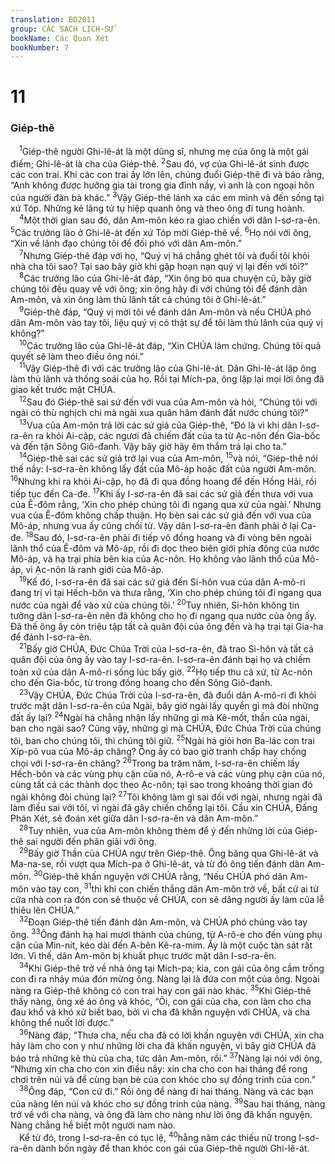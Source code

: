```yaml
---
translation: BD2011
group: CÁC SÁCH LỊCH-SỬ
bookName: Các Quan Xét 
bookNumber: 7
---
```


<div class="title"><h1>11</h1><h3>Giép-thê</h3></div>
<span class="verse cac_11_1"> <sup>1</sup>Giép-thê người Ghi-lê-át là một dũng sĩ, nhưng mẹ của ông là một gái điếm; Ghi-lê-át là cha của Giép-thê. </span>
<span class="verse cac_11_2"><sup>2</sup>Sau đó, vợ của Ghi-lê-át sinh được các con trai. Khi các con trai ấy lớn lên, chúng đuổi Giép-thê đi và bảo rằng, “Anh không được hưởng gia tài trong gia đình nầy, vì anh là con ngoại hôn của người đàn bà khác.” </span>
<span class="verse cac_11_3"><sup>3</sup>Vậy Giép-thê lánh xa các em mình và đến sống tại xứ Tóp. Những kẻ lãng tử tụ hiệp quanh ông và theo ông đi tung hoành.<br/></span>
<span class="verse cac_11_4"> <sup>4</sup>Một thời gian sau đó, dân Am-môn kéo ra giao chiến với dân I-sơ-ra-ên. </span>
<span class="verse cac_11_5"><sup>5</sup>Các trưởng lão ở Ghi-lê-át đến xứ Tóp mời Giép-thê về. </span>
<span class="verse cac_11_6"><sup>6</sup>Họ nói với ông, “Xin về lãnh đạo chúng tôi để đối phó với dân Am-môn.”<br/></span>
<span class="verse cac_11_7"> <sup>7</sup>Nhưng Giép-thê đáp với họ, “Quý vị há chẳng ghét tôi và đuổi tôi khỏi nhà cha tôi sao? Tại sao bây giờ khi gặp hoạn nạn quý vị lại đến với tôi?”<br/></span>
<span class="verse cac_11_8"> <sup>8</sup>Các trưởng lão của Ghi-lê-át đáp, “Xin ông bỏ qua chuyện cũ, bây giờ chúng tôi đều quay về với ông; xin ông hãy đi với chúng tôi để đánh dân Am-môn, và xin ông làm thủ lãnh tất cả chúng tôi ở Ghi-lê-át.”<br/></span>
<span class="verse cac_11_9"> <sup>9</sup>Giép-thê đáp, “Quý vị mời tôi về đánh dân Am-môn và nếu CHÚA phó dân Am-môn vào tay tôi, liệu quý vị có thật sự để tôi làm thủ lãnh của quý vị không?”<br/></span>
<span class="verse cac_11_10"> <sup>10</sup>Các trưởng lão của Ghi-lê-át đáp, “Xin CHÚA làm chứng. Chúng tôi quả quyết sẽ làm theo điều ông nói.”<br/></span>
<span class="verse cac_11_11"> <sup>11</sup>Vậy Giép-thê đi với các trưởng lão của Ghi-lê-át. Dân Ghi-lê-át lập ông làm thủ lãnh và thống soái của họ. Rồi tại Mích-pa, ông lặp lại mọi lời ông đã giao kết trước mặt CHÚA.<br/></span>
<span class="verse cac_11_12"> <sup>12</sup>Sau đó Giép-thê sai sứ đến với vua của Am-môn và hỏi, “Chúng tôi với ngài có thù nghịch chi mà ngài xua quân hãm đánh đất nước chúng tôi?”<br/></span>
<span class="verse cac_11_13"> <sup>13</sup>Vua của Am-môn trả lời các sứ giả của Giép-thê, “Ðó là vì khi dân I-sơ-ra-ên ra khỏi Ai-cập, các ngươi đã chiếm đất của ta từ Ạc-nôn đến Gia-bốc và đến tận Sông Giô-đanh. Vậy bây giờ hãy êm thắm trả lại cho ta.”<br/></span>
<span class="verse cac_11_14"> <sup>14</sup>Giép-thê sai các sứ giả trở lại vua của Am-môn, </span>
<span class="verse cac_11_15"><sup>15</sup>và nói, “Giép-thê nói thế nầy: I-sơ-ra-ên không lấy đất của Mô-áp hoặc đất của người Am-môn. </span>
<span class="verse cac_11_16"><sup>16</sup>Nhưng khi ra khỏi Ai-cập, họ đã đi qua đồng hoang để đến Hồng Hải, rồi tiếp tục đến Ca-đe. </span>
<span class="verse cac_11_17"><sup>17</sup>Khi ấy I-sơ-ra-ên đã sai các sứ giả đến thưa với vua của Ê-đôm rằng, ‘Xin cho phép chúng tôi đi ngang qua xứ của ngài.’ Nhưng vua của Ê-đôm không chấp thuận. Họ bèn sai các sứ giả đến với vua của Mô-áp, nhưng vua ấy cũng chối từ. Vậy dân I-sơ-ra-ên đành phải ở lại Ca-đe. </span>
<span class="verse cac_11_18"><sup>18</sup>Sau đó, I-sơ-ra-ên phải đi tiếp vô đồng hoang và đi vòng bên ngoài lãnh thổ của Ê-đôm và Mô-áp, rồi đi dọc theo biên giới phía đông của nước Mô-áp, và hạ trại phía bên kia của Ạc-nôn. Họ không vào lãnh thổ của Mô-áp, vì Ạc-nôn là ranh giới của Mô-áp.<br/></span>
<span class="verse cac_11_19"> <sup>19</sup>Kế đó, I-sơ-ra-ên đã sai các sứ giả đến Si-hôn vua của dân A-mô-ri đang trị vì tại Hếch-bôn và thưa rằng, ‘Xin cho phép chúng tôi đi ngang qua nước của ngài để vào xứ của chúng tôi.’ </span>
<span class="verse cac_11_20"><sup>20</sup>Tuy nhiên, Si-hôn không tin tưởng dân I-sơ-ra-ên nên đã không cho họ đi ngang qua nước của ông ấy. Ðã thế ông ấy còn triệu tập tất cả quân đội của ông đến và hạ trại tại Gia-ha để đánh I-sơ-ra-ên.<br/></span>
<span class="verse cac_11_21"> <sup>21</sup>Bấy giờ CHÚA, Ðức Chúa Trời của I-sơ-ra-ên, đã trao Si-hôn và tất cả quân đội của ông ấy vào tay I-sơ-ra-ên. I-sơ-ra-ên đánh bại họ và chiếm toàn xứ của dân A-mô-ri sống lúc bấy giờ. </span>
<span class="verse cac_11_22"><sup>22</sup>Họ tiếp thu cả xứ, từ Ạc-nôn cho đến Gia-bốc, từ trong đồng hoang cho đến Sông Giô-đanh.<br/></span>
<span class="verse cac_11_23"> <sup>23</sup>Vậy CHÚA, Ðức Chúa Trời của I-sơ-ra-ên, đã đuổi dân A-mô-ri đi khỏi trước mặt dân I-sơ-ra-ên của Ngài, bây giờ ngài lấy quyền gì mà đòi những đất ấy lại? </span>
<span class="verse cac_11_24"><sup>24</sup>Ngài há chẳng nhận lấy những gì mà Kê-mốt, thần của ngài, ban cho ngài sao? Cũng vậy, những gì mà CHÚA, Ðức Chúa Trời của chúng tôi, ban cho chúng tôi, thì chúng tôi giữ. </span>
<span class="verse cac_11_25"><sup>25</sup>Ngài há giỏi hơn Ba-lác con trai Xíp-pô vua của Mô-áp chăng? Ông ấy có bao giờ tranh chấp hay chống chọi với I-sơ-ra-ên chăng? </span>
<span class="verse cac_11_26"><sup>26</sup>Trong ba trăm năm, I-sơ-ra-ên chiếm lấy Hếch-bôn và các vùng phụ cận của nó, A-rô-e và các vùng phụ cận của nó, cùng tất cả các thành dọc theo Ạc-nôn; tại sao trong khoảng thời gian đó ngài không đòi chúng lại? </span>
<span class="verse cac_11_27"><sup>27</sup>Tôi không làm gì sai đối với ngài, nhưng ngài đã làm điều sai với tôi, vì ngài đã gây chiến chống lại tôi. Cầu xin CHÚA, Ðấng Phán Xét, sẽ đoán xét giữa dân I-sơ-ra-ên và dân Am-môn.”<br/></span>
<span class="verse cac_11_28"> <sup>28</sup>Tuy nhiên, vua của Am-môn không thèm để ý đến những lời của Giép-thê sai người đến phân giải với ông.<br/></span>
<span class="verse cac_11_29"> <sup>29</sup>Bấy giờ Thần của CHÚA ngự trên Giép-thê. Ông băng qua Ghi-lê-át và Ma-na-se, rồi vượt qua Mích-pa ở Ghi-lê-át, và từ đó ông tiến đánh dân Am-môn. </span>
<span class="verse cac_11_30"><sup>30</sup>Giép-thê khấn nguyện với CHÚA rằng, “Nếu CHÚA phó dân Am-môn vào tay con, </span>
<span class="verse cac_11_31"><sup>31</sup>thì khi con chiến thắng dân Am-môn trở về, bất cứ ai từ cửa nhà con ra đón con sẽ thuộc về CHÚA, con sẽ dâng người ấy làm của lễ thiêu lên CHÚA.”<br/></span>
<span class="verse cac_11_32"> <sup>32</sup>Ðoạn Giép-thê tiến đánh dân Am-môn, và CHÚA phó chúng vào tay ông. </span>
<span class="verse cac_11_33"><sup>33</sup>Ông đánh hạ hai mươi thành của chúng, từ A-rô-e cho đến vùng phụ cận của Min-nít, kéo dài đến A-bên Kê-ra-mim. Ấy là một cuộc tàn sát rất lớn. Vì thế, dân Am-môn bị khuất phục trước mặt dân I-sơ-ra-ên.<br/></span>
<span class="verse cac_11_34"> <sup>34</sup>Khi Giép-thê trở về nhà ông tại Mích-pa; kìa, con gái của ông cầm trống con đi ra nhảy múa đón mừng ông. Nàng lại là đứa con một của ông. Ngoài nàng ra Giép-thê không có con trai hay con gái nào khác. </span>
<span class="verse cac_11_35"><sup>35</sup>Khi Giép-thê thấy nàng, ông xé áo ông và khóc, “Ôi, con gái của cha, con làm cho cha đau khổ và khó xử biết bao, bởi vì cha đã khấn nguyện với CHÚA, và cha không thể nuốt lời được.”<br/></span>
<span class="verse cac_11_36"> <sup>36</sup>Nàng đáp, “Thưa cha, nếu cha đã có lời khấn nguyện với CHÚA, xin cha hãy làm cho con y như những lời cha đã khấn nguyện, vì bây giờ CHÚA đã báo trả những kẻ thù của cha, tức dân Am-môn, rồi.” </span>
<span class="verse cac_11_37"><sup>37</sup>Nàng lại nói với ông, “Nhưng xin cha cho con xin điều nầy: xin cha cho con hai tháng để rong chơi trên núi và để cùng bạn bè của con khóc cho sự đồng trinh của con.”<br/></span>
<span class="verse cac_11_38"> <sup>38</sup>Ông đáp, “Con cứ đi.” Rồi ông để nàng đi hai tháng. Nàng và các bạn của nàng lên núi và khóc cho sự đồng trinh của nàng. </span>
<span class="verse cac_11_39"><sup>39</sup>Sau hai tháng, nàng trở về với cha nàng, và ông đã làm cho nàng như lời ông đã khấn nguyện. Nàng chẳng hề biết một người nam nào. <br/> Kể từ đó, trong I-sơ-ra-ên có tục lệ, </span>
<span class="verse cac_11_40"><sup>40</sup>hằng năm các thiếu nữ trong I-sơ-ra-ên dành bốn ngày để than khóc con gái của Giép-thê người Ghi-lê-át.<br/></span>
